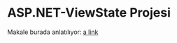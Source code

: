 ASP.NET-ViewState Projesi
=================
Makale burada anlatılıyor:
[a link](http://pcmaker.net/makale/asp-net-web-forms-viewstate-yapisi/)
